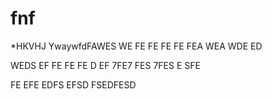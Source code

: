 # fnf
*HKVHJ
YwaywfdFAWES
WE
FE
FE
FE
FE
FEA
WEA
WDE
ED

WEDS
EF
FE
FE
FE
D
EF
7FE7
FES
7FES
E
SFE

FE
EFE
EDFS
EFSD
FSEDFESD
